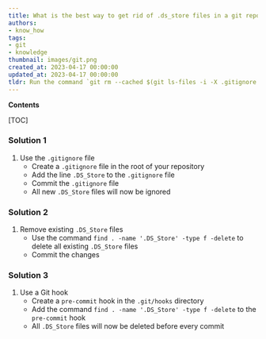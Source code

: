```yaml
---
title: What is the best way to get rid of .ds_store files in a git repository?
authors:
- know_how
tags:
- git
- knowledge
thumbnail: images/git.png
created_at: 2023-04-17 00:00:00
updated_at: 2023-04-17 00:00:00
tldr: Run the command `git rm --cached $(git ls-files -i -X .gitignore -o --exclude-standard)` to remove all .DS\_Store files from a Git repository.
---
```


**Contents**

[TOC]

### Solution 1
1. Use the `.gitignore` file
   - Create a `.gitignore` file in the root of your repository
   - Add the line `.DS_Store` to the `.gitignore` file
   - Commit the `.gitignore` file
   - All new `.DS_Store` files will now be ignored

### Solution 2
1. Remove existing `.DS_Store` files
   - Use the command `find . -name '.DS_Store' -type f -delete` to delete all existing `.DS_Store` files
   - Commit the changes

### Solution 3
1. Use a Git hook
   - Create a `pre-commit` hook in the `.git/hooks` directory
   - Add the command `find . -name '.DS_Store' -type f -delete` to the `pre-commit` hook
   - All `.DS_Store` files will now be deleted before every commit
